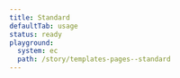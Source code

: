 ```yaml
---
title: Standard
defaultTab: usage
status: ready
playground:
  system: ec
  path: /story/templates-pages--standard
---
```

